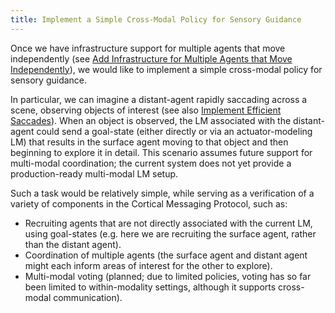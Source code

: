 ```yaml
---
title: Implement a Simple Cross-Modal Policy for Sensory Guidance
---
```


Once we have infrastructure support for multiple agents that move independently (see [Add Infrastructure for Multiple Agents that Move Independently](../framework-improvements/add-infrastructure-for-multiple-agents-that-move-independently.md)), we would like to implement a simple cross-modal policy for sensory guidance.

In particular, we can imagine a distant-agent rapidly saccading across a scene, observing objects of interest (see also [Implement Efficient Saccades](implement-efficient-saccades-driven-by-model-free-and-model-based-signals.md)). When an object is observed, the LM associated with the distant-agent could send a goal-state (either directly or via an actuator-modeling LM) that results in the surface agent moving to that object and then beginning to explore it in detail. This scenario assumes future support for multi-modal coordination; the current system does not yet provide a production-ready multi-modal LM setup.

Such a task would be relatively simple, while serving as a verification of a variety of components in the Cortical Messaging Protocol, such as:
- Recruiting agents that are not directly associated with the current LM, using goal-states (e.g. here we are recruiting the surface agent, rather than the distant agent).
- Coordination of multiple agents (the surface agent and distant agent might each inform areas of interest for the other to explore).
- Multi-modal voting (planned; due to limited policies, voting has so far been limited to within-modality settings, although it supports cross-modal communication).